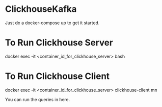 # ClickhouseKafka

Just do a docker-compose up to get it started. 

# To Run Clickhouse Server

docker exec -it <container_id_for_clickhouse_server> bash

# To Run Clickhouse Client 

docker exec -it <container_id_for_clickhouse_server> clickhouse-client mn 

You can run the queries in here. 

